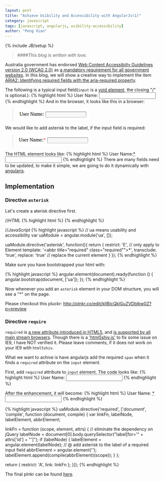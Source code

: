```yaml
---
layout: post
title: "Achieve Usibility and Accessibility with AngularJs(1)"
category: javascript
tags: [javascript, angularjs, usibility-accessibility]
author: "Peng Xiao"
---
```


{% include JB/setup %}

> ####_This blog is written with love._

Australia government has endorsed [Web Content Accessibiity Guidelines version 2.0 (WCAG 2.0)](http://www.w3.org/TR/WCAG20/) as [a mandatory requirement for all government websites](http://webguide.gov.au/accessibility-usability/accessibility/). In this blog, we will show a creative way to implement the item [ARIA2: Identifying required fields with the aria-required property](http://www.w3.org/TR/2013/NOTE-WCAG20-TECHS-20130905/ARIA2).

The following is a typical input field(`input` is a [void element](http://dev.w3.org/html5/markup/syntax.html#void-elements). the closing "/" is optional.):
{% highlight html %}
<label for="user-name">User Name:</label>
<input id="user-name" type="text"/>
{% endhighlight %}
And in the browser, it looks like this in a browser:
>![text input with label](/assets/images/input-element-ui.png "Input element with label")

We would like to add asterisk to the label, if the input field is required:
>![required input field with label](/assets/images/input-element-required-ui.png "Required input field with label")

The HTML element looks like:
{% highlight html %}
<label for="user-name">User Name:<abbr title="required" class="required">*</abbr></label>
<input id="user-name" type="text"/>
{% endhighlight %}
There are many fields need to be updated, to make it simple, we are going to do it dynamically with [angularjs](angularjs.org).

## Implementation

### Directive `asterisk`

Let's create a aterisk directive first.

//*HTML*
{% highlight html %}
<asterisk></asterisk>
{% endhighlight %}

//*JavaScript*
{% highlight javascript %}
// ua means usability and accessibility
var uaModule = angular.module('ua', []);

uaModule.directive('asterisk', function(){
  return {
    restrict: 'E', // only apply to Element
    template: '<abbr title="required" class="required"">*</abbr>',
    transclude: 'true',
    replace: 'true' // replace the current element
  }
});
{% endhighlight %}

Make sure you have bootstrapped your html with:

{% highlight javascript %}
angular.element(document).ready(function () {
  angular.bootstrap(document, ['ua']);
});
{% endhighlight %}

Now whenever you add an `asterisk` element in your DOM structure, you will see a "\*" on the page.

Please checkout this pluckr: http://plnkr.co/edit/kIIBicQklGuZVDblkw0Z?p=preview 

### Directive `require`

`required` is [a new attribute introduced in HTML5](http://www.w3schools.com/html/html5_form_attributes.asp), and [is supported by all main stream browsers](http://docs.webplatform.org/wiki/html/attributes/required). Though there is a ['html5shiv.js'](https://code.google.com/p/html5shim/) to fix some issue on IE9, I have NOT verified it. Please leave comments, if it does not work on your IE9 with `html5shiv`.

What we want to achive is have angularjs add the required `span` when it finds a `required` attribute on the `input` element.

First, add `required` attribute to `input` element. The code looks like:
{% highlight html %}
<label for="user-name">User Name:</label>
<input id="user-name" type="text" required/>
{% endhighlight %}

After the enhancement, it will become:
{% highlight html %}
<label for="user-name">User Name:
	<abbr title="required" class="required">*</abbr>
</label>
<input id="user-name" type="text" required/>
{% endhighlight %}

{% highlight javascript %}
uaModule.directive('required', ['$document', '$compile', function (document, compile) {
  var linkFn, labelNode, labelElement, abbrElement;

  linkFn = function (scope, element, attrs) {
    // eliminate the dependency on jQuery
    labelNode = document[0].body.querySelector("label[for='" + attrs['id'] + "']");
    if (labelNode) {
      labelElement = angular.element(labelNode);
      // @ add asterisk to the label of a required input field
      abbrElement = angular.element('<asterisk/>');
      labelElement.append(compile(abbrElement)(scope));
    }
  };

  return {
    restrict: 'A',
    link: linkFn
  };
}]);
{% endhighlight %}	

The final plnkr can be found [here](http://plnkr.co/edit/j7umgmvRg6VXUw7SC5XV?p=preview).